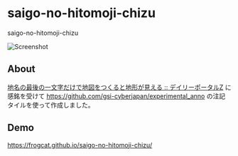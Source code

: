 # saigo-no-hitomoji-chizu
saigo-no-hitomoji-chizu

![Screenshot](https://user-images.githubusercontent.com/12029629/85095084-63726280-b22b-11ea-931c-bd8b489c712e.png)

## About

[地名の最後の一文字だけで地図をつくると地形が見える :: デイリーポータルZ](https://dailyportalz.jp/kiji/saigo-no-hitomoji-chizu) に感銘を受けて <https://github.com/gsi-cyberjapan/experimental_anno> の注記タイルを使って作成しました。

## Demo

<https://frogcat.github.io/saigo-no-hitomoji-chizu/>
